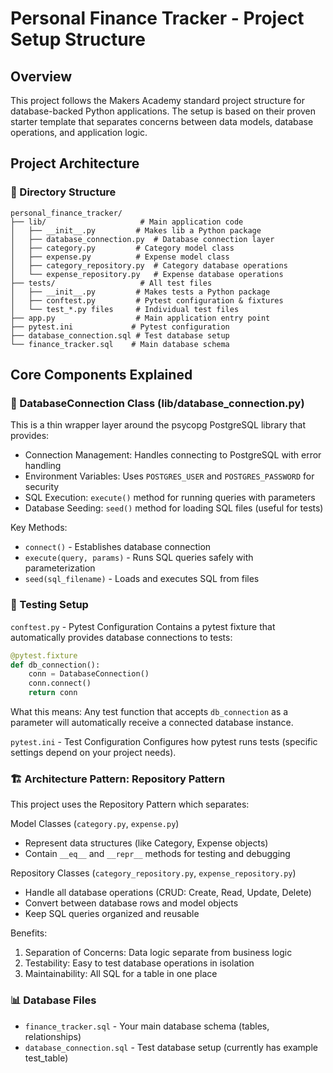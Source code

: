 # Personal Finance Tracker - Project Setup Structure
## Overview
This project follows the Makers Academy standard project structure for database-backed Python applications. The setup is based on their proven starter template that separates concerns between data models, database operations, and application logic.

## Project Architecture
### 📁 Directory Structure
```
personal_finance_tracker/
├── lib/                     # Main application code
│   ├── __init__.py         # Makes lib a Python package
│   ├── database_connection.py  # Database connection layer
│   ├── category.py         # Category model class
│   ├── expense.py          # Expense model class
│   ├── category_repository.py  # Category database operations
│   └── expense_repository.py   # Expense database operations
├── tests/                   # All test files
│   ├── __init__.py         # Makes tests a Python package
│   ├── conftest.py         # Pytest configuration & fixtures
│   └── test_*.py files     # Individual test files
├── app.py                  # Main application entry point
├── pytest.ini             # Pytest configuration
├── database_connection.sql # Test database setup
└── finance_tracker.sql    # Main database schema
```
## Core Components Explained
### 🔌 DatabaseConnection Class (lib/database_connection.py)
This is a thin wrapper layer around the psycopg PostgreSQL library that provides:

- Connection Management: Handles connecting to PostgreSQL with error handling
- Environment Variables: Uses `POSTGRES_USER` and `POSTGRES_PASSWORD` for security
- SQL Execution: `execute()` method for running queries with parameters
- Database Seeding: `seed()` method for loading SQL files (useful for tests)

Key Methods:
- `connect()` - Establishes database connection
- `execute(query, params)` - Runs SQL queries safely with parameterization
- `seed(sql_filename)` - Loads and executes SQL from files

### 🧪 Testing Setup
`conftest.py` - Pytest Configuration
Contains a pytest fixture that automatically provides database connections to tests:

```python
@pytest.fixture
def db_connection():
    conn = DatabaseConnection()
    conn.connect()
    return conn
```
What this means: Any test function that accepts `db_connection` as a parameter will automatically receive a connected database instance.

`pytest.ini` - Test Configuration
Configures how pytest runs tests (specific settings depend on your project needs).

### 🏗️ Architecture Pattern: Repository Pattern
This project uses the Repository Pattern which separates:

Model Classes (`category.py`, `expense.py`)
- Represent data structures (like Category, Expense objects)
- Contain `__eq__` and `__repr__` methods for testing and debugging

Repository Classes (`category_repository.py`, `expense_repository.py`)
- Handle all database operations (CRUD: Create, Read, Update, Delete)
- Convert between database rows and model objects
- Keep SQL queries organized and reusable

Benefits:
1. Separation of Concerns: Data logic separate from business logic
2. Testability: Easy to test database operations in isolation
3. Maintainability: All SQL for a table in one place

### 📊 Database Files
- `finance_tracker.sql` - Your main database schema (tables, relationships)
- `database_connection.sql` - Test database setup (currently has example test_table)
